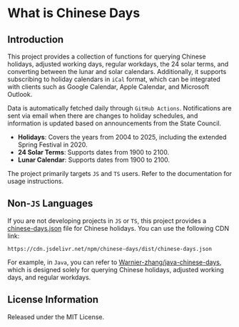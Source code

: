 # What is Chinese Days

## Introduction

This project provides a collection of functions for querying Chinese holidays, adjusted working days, regular workdays, the 24 solar terms, and converting between the lunar and solar calendars. Additionally, it supports subscribing to holiday calendars in `iCal` format, which can be integrated with clients such as Google Calendar, Apple Calendar, and Microsoft Outlook.

Data is automatically fetched daily through `GitHub Actions`. Notifications are sent via email when there are changes to holiday schedules, and information is updated based on announcements from the State Council.

+ **Holidays**: Covers the years from 2004 to 2025, including the extended Spring Festival in 2020.
+ **24 Solar Terms**: Supports dates from 1900 to 2100.
+ **Lunar Calendar**: Supports dates from 1900 to 2100.

The project primarily targets `JS` and `TS` users. Refer to the documentation for usage instructions.

## Non-`JS` Languages

If you are not developing projects in `JS` or `TS`, this project provides a [chinese-days.json](https://cdn.jsdelivr.net/npm/chinese-days/dist/chinese-days.json) file for Chinese holidays. You can use the following CDN link:

```
https://cdn.jsdelivr.net/npm/chinese-days/dist/chinese-days.json
```

For example, in `Java`, you can refer to [Warnier-zhang/java-chinese-days](https://github.com/Warnier-zhang/java-chinese-days), which is designed solely for querying Chinese holidays, adjusted working days, and regular workdays.

## License Information

Released under the MIT License.
